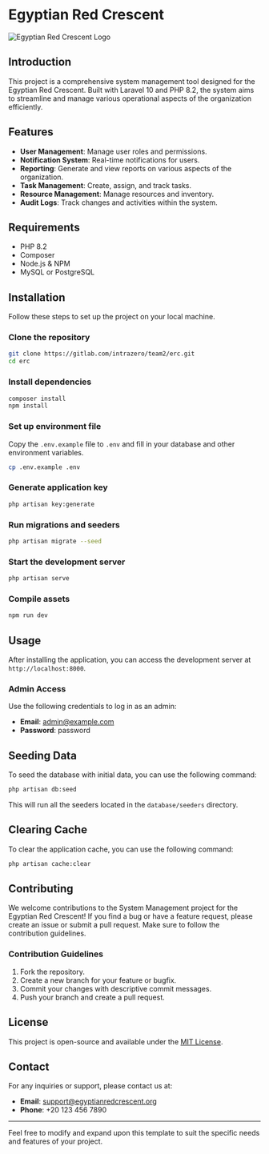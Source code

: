 # Egyptian Red Crescent

![Egyptian Red Crescent Logo](public/logo-white.png)

## Introduction

This project is a comprehensive system management tool designed for the Egyptian Red Crescent. Built with Laravel 10 and PHP 8.2, the system aims to streamline and manage various operational aspects of the organization efficiently.

## Features

- **User Management**: Manage user roles and permissions.
- **Notification System**: Real-time notifications for users.
- **Reporting**: Generate and view reports on various aspects of the organization.
- **Task Management**: Create, assign, and track tasks.
- **Resource Management**: Manage resources and inventory.
- **Audit Logs**: Track changes and activities within the system.

## Requirements

- PHP 8.2
- Composer
- Node.js & NPM
- MySQL or PostgreSQL

## Installation

Follow these steps to set up the project on your local machine.

### Clone the repository

```bash
git clone https://gitlab.com/intrazero/team2/erc.git
cd erc
```

### Install dependencies

```bash
composer install
npm install
```

### Set up environment file

Copy the `.env.example` file to `.env` and fill in your database and other environment variables.

```bash
cp .env.example .env
```

### Generate application key

```bash
php artisan key:generate
```

### Run migrations and seeders

```bash
php artisan migrate --seed
```

### Start the development server

```bash
php artisan serve
```

### Compile assets

```bash
npm run dev
```

## Usage

After installing the application, you can access the development server at `http://localhost:8000`.

### Admin Access

Use the following credentials to log in as an admin:

- **Email**: admin@example.com
- **Password**: password

## Seeding Data

To seed the database with initial data, you can use the following command:

```bash
php artisan db:seed
```

This will run all the seeders located in the `database/seeders` directory.

## Clearing Cache

To clear the application cache, you can use the following command:

```bash
php artisan cache:clear
```

## Contributing

We welcome contributions to the System Management project for the Egyptian Red Crescent! If you find a bug or have a feature request, please create an issue or submit a pull request. Make sure to follow the contribution guidelines.

### Contribution Guidelines

1. Fork the repository.
2. Create a new branch for your feature or bugfix.
3. Commit your changes with descriptive commit messages.
4. Push your branch and create a pull request.

## License

This project is open-source and available under the [MIT License](LICENSE).

## Contact

For any inquiries or support, please contact us at:

- **Email**: support@egyptianredcrescent.org
- **Phone**: +20 123 456 7890

---

Feel free to modify and expand upon this template to suit the specific needs and features of your project.
